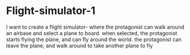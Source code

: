 # Flight-simulator-1
I want to create a flight simulator- where the protagonist can walk around an airbase and select a plane to board.
when selected, the protagonist starts flying the plane, and can fly around the world. the protagonist can leave the plane, and walk around to take another plane to fly